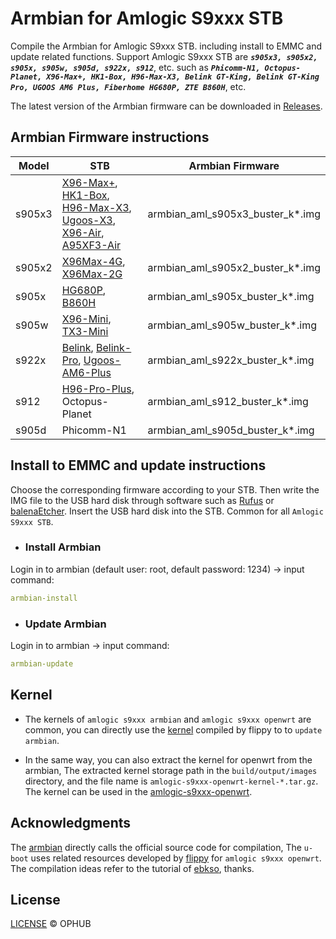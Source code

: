 # Armbian for Amlogic S9xxx STB

Compile the Armbian for Amlogic S9xxx STB. including install to EMMC and update related functions. Support Amlogic S9xxx STB are ***`s905x3, s905x2, s905x, s905w, s905d, s922x, s912`***, etc. such as ***`Phicomm-N1, Octopus-Planet, X96-Max+, HK1-Box, H96-Max-X3, Belink GT-King, Belink GT-King Pro, UGOOS AM6 Plus, Fiberhome HG680P, ZTE B860H`***, etc.

The latest version of the Armbian firmware can be downloaded in [Releases](https://github.com/ophub/amlogic-s9xxx-armbian/releases).

## Armbian Firmware instructions

| Model  | STB | Armbian Firmware |
| ---- | ---- | ---- |
| s905x3 | [X96-Max+](https://tokopedia.link/uMaH09s41db), [HK1-Box](https://tokopedia.link/xhWeQgTuwfb), [H96-Max-X3](https://tokopedia.link/KuWvwoYuwfb), [Ugoos-X3](https://tokopedia.link/duoIXZpdGgb), [X96-Air](https://tokopedia.link/5WHiETbdGgb), [A95XF3-Air](https://tokopedia.link/ByBL45jdGgb) | armbian_aml_s905x3_buster_k*.img |
| s905x2 | [X96Max-4G](https://tokopedia.link/HcfLaRzjqeb), [X96Max-2G](https://tokopedia.link/HcfLaRzjqeb) | armbian_aml_s905x2_buster_k*.img |
| s905x | [HG680P](https://tokopedia.link/HbrIbqQcGgb), [B860H](https://tokopedia.link/LC4DiTXtEib) | armbian_aml_s905x_buster_k*.img |
| s905w | [X96-Mini](https://tokopedia.link/ro207Hsjqeb), [TX3-Mini](https://www.tokopedia.com/beststereo/tanix-tx3-mini-2gb-16gb-android-7-1-kodi-17-3-amlogic-s905w-4k-tv-box) | armbian_aml_s905w_buster_k*.img |
| s922x | [Belink](https://tokopedia.link/RAgZmOM41db), [Belink-Pro](https://tokopedia.link/sfTHlfS41db), [Ugoos-AM6-Plus](https://tokopedia.link/pHGKXuV41db) | armbian_aml_s922x_buster_k*.img |
| s912 | [H96-Pro-Plus](https://tokopedia.link/jb42fsBdGgb), Octopus-Planet | armbian_aml_s912_buster_k*.img |
| s905d | Phicomm-N1 | armbian_aml_s905d_buster_k*.img |

## Install to EMMC and update instructions

Choose the corresponding firmware according to your STB. Then write the IMG file to the USB hard disk through software such as [Rufus](https://rufus.ie/) or [balenaEtcher](https://www.balena.io/etcher/). Insert the USB hard disk into the STB. Common for all `Amlogic S9xxx STB`.

- ### Install Armbian

Login in to armbian (default user: root, default password: 1234) → input command:

```yaml
armbian-install
```

- ### Update Armbian

Login in to armbian → input command:

```yaml
armbian-update
```

## Kernel

- The kernels of `amlogic s9xxx armbian` and `amlogic s9xxx openwrt` are common, you can directly use the [kernel](https://github.com/ophub/flippy-kernel) compiled by flippy to to `update armbian`.

- In the same way, you can also extract the kernel for openwrt from the armbian, The extracted kernel storage path in the `build/output/images` directory, and the file name is `amlogic-s9xxx-openwrt-kernel-*.tar.gz`. The kernel can be used in the [amlogic-s9xxx-openwrt](https://github.com/ophub/amlogic-s9xxx-openwrt/tree/main/amlogic-s9xxx/amlogic-kernel).

## Acknowledgments

The [armbian](https://github.com/armbian/build) directly calls the official source code for compilation, The `u-boot` uses related resources developed by [flippy](https://github.com/unifreq/openwrt_packit) for `amlogic s9xxx openwrt`. The compilation ideas refer to the tutorial of [ebkso](https://www.kflyo.com/howto-compile-armbian-for-n1-box), thanks.

## License

[LICENSE](https://github.com/ophub/build-armbian/blob/main/LICENSE) © OPHUB

